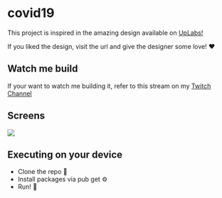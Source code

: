 # covid19

This project is inspired in the amazing design available on [UpLabs!](https://www.uplabs.com/posts/covid-19-virus-tracker-application)

If you liked the design, visit the url and give the designer some love! :heart:

## Watch me build

If your want to watch me building it, refer to this stream on my  [Twitch Channel](https://www.twitch.tv/videos/591404483)

## Screens
![](screens/final.gif)


## Executing on your device

- Clone the repo :floppy_disk:
- Install packages via pub get :gear:
- Run! :rocket:
##

